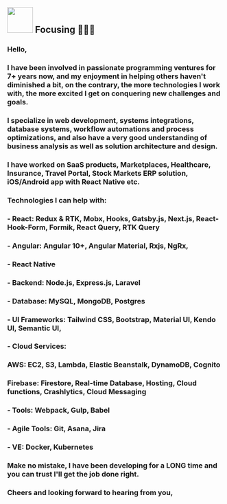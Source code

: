 ## <img height="60" width="60" src="https://media.giphy.com/media/lP8xu5t2DLGG045H8F/giphy.gif" /> Focusing 🚀🚀🚀

### Hello,

### I have been involved in passionate programming ventures for 7+ years now, and my enjoyment in helping others haven't diminished a bit, on the contrary, the more technologies I work with, the more excited I get on conquering new challenges and goals.

### I specialize in web development, systems integrations, database systems, workflow automations and process optimizations, and also have a very good understanding of business analysis as well as solution architecture and design.

### I have worked on SaaS products, Marketplaces, Healthcare, Insurance, Travel Portal, Stock Markets ERP solution, iOS/Android app with React Native etc.

### Technologies I can help with:

### - React: Redux & RTK, Mobx, Hooks, Gatsby.js, Next.js, React-Hook-Form, Formik, React Query, RTK Query
### - Angular: Angular 10+, Angular Material, Rxjs, NgRx, 
### - React Native
### - Backend: Node.js, Express.js, Laravel
### - Database: MySQL, MongoDB, Postgres
### - UI Frameworks:  Tailwind CSS, Bootstrap, Material UI, Kendo UI, Semantic UI,
### - Cloud Services:
### AWS: EC2, S3, Lambda, Elastic Beanstalk, DynamoDB, Cognito
### Firebase: Firestore, Real-time Database, Hosting, Cloud functions, Crashlytics, Cloud Messaging
### - Tools: Webpack, Gulp, Babel
### - Agile Tools: Git, Asana, Jira
### - VE: Docker, Kubernetes

### Make no mistake, I have been developing for a LONG time and you can trust I'll get the job done right.

### Cheers and looking forward to hearing from you,

##
